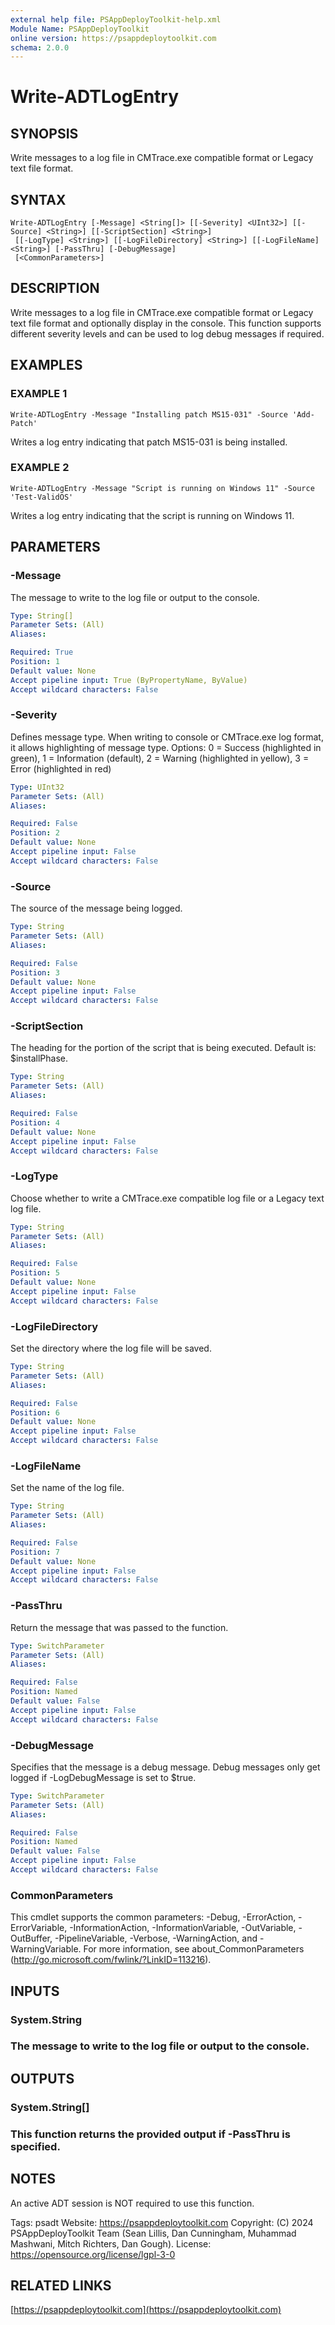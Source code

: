 ```yaml
---
external help file: PSAppDeployToolkit-help.xml
Module Name: PSAppDeployToolkit
online version: https://psappdeploytoolkit.com
schema: 2.0.0
---
```


# Write-ADTLogEntry

## SYNOPSIS
Write messages to a log file in CMTrace.exe compatible format or Legacy text file format.

## SYNTAX

```
Write-ADTLogEntry [-Message] <String[]> [[-Severity] <UInt32>] [[-Source] <String>] [[-ScriptSection] <String>]
 [[-LogType] <String>] [[-LogFileDirectory] <String>] [[-LogFileName] <String>] [-PassThru] [-DebugMessage]
 [<CommonParameters>]
```

## DESCRIPTION
Write messages to a log file in CMTrace.exe compatible format or Legacy text file format and optionally display in the console.
This function supports different severity levels and can be used to log debug messages if required.

## EXAMPLES

### EXAMPLE 1
```
Write-ADTLogEntry -Message "Installing patch MS15-031" -Source 'Add-Patch'
```

Writes a log entry indicating that patch MS15-031 is being installed.

### EXAMPLE 2
```
Write-ADTLogEntry -Message "Script is running on Windows 11" -Source 'Test-ValidOS'
```

Writes a log entry indicating that the script is running on Windows 11.

## PARAMETERS

### -Message
The message to write to the log file or output to the console.

```yaml
Type: String[]
Parameter Sets: (All)
Aliases:

Required: True
Position: 1
Default value: None
Accept pipeline input: True (ByPropertyName, ByValue)
Accept wildcard characters: False
```

### -Severity
Defines message type.
When writing to console or CMTrace.exe log format, it allows highlighting of message type.
Options: 0 = Success (highlighted in green), 1 = Information (default), 2 = Warning (highlighted in yellow), 3 = Error (highlighted in red)

```yaml
Type: UInt32
Parameter Sets: (All)
Aliases:

Required: False
Position: 2
Default value: None
Accept pipeline input: False
Accept wildcard characters: False
```

### -Source
The source of the message being logged.

```yaml
Type: String
Parameter Sets: (All)
Aliases:

Required: False
Position: 3
Default value: None
Accept pipeline input: False
Accept wildcard characters: False
```

### -ScriptSection
The heading for the portion of the script that is being executed.
Default is: $installPhase.

```yaml
Type: String
Parameter Sets: (All)
Aliases:

Required: False
Position: 4
Default value: None
Accept pipeline input: False
Accept wildcard characters: False
```

### -LogType
Choose whether to write a CMTrace.exe compatible log file or a Legacy text log file.

```yaml
Type: String
Parameter Sets: (All)
Aliases:

Required: False
Position: 5
Default value: None
Accept pipeline input: False
Accept wildcard characters: False
```

### -LogFileDirectory
Set the directory where the log file will be saved.

```yaml
Type: String
Parameter Sets: (All)
Aliases:

Required: False
Position: 6
Default value: None
Accept pipeline input: False
Accept wildcard characters: False
```

### -LogFileName
Set the name of the log file.

```yaml
Type: String
Parameter Sets: (All)
Aliases:

Required: False
Position: 7
Default value: None
Accept pipeline input: False
Accept wildcard characters: False
```

### -PassThru
Return the message that was passed to the function.

```yaml
Type: SwitchParameter
Parameter Sets: (All)
Aliases:

Required: False
Position: Named
Default value: False
Accept pipeline input: False
Accept wildcard characters: False
```

### -DebugMessage
Specifies that the message is a debug message.
Debug messages only get logged if -LogDebugMessage is set to $true.

```yaml
Type: SwitchParameter
Parameter Sets: (All)
Aliases:

Required: False
Position: Named
Default value: False
Accept pipeline input: False
Accept wildcard characters: False
```

### CommonParameters
This cmdlet supports the common parameters: -Debug, -ErrorAction, -ErrorVariable, -InformationAction, -InformationVariable, -OutVariable, -OutBuffer, -PipelineVariable, -Verbose, -WarningAction, and -WarningVariable.
For more information, see about_CommonParameters (http://go.microsoft.com/fwlink/?LinkID=113216).

## INPUTS

### System.String
### The message to write to the log file or output to the console.
## OUTPUTS

### System.String[]
### This function returns the provided output if -PassThru is specified.
## NOTES
An active ADT session is NOT required to use this function.

Tags: psadt
Website: https://psappdeploytoolkit.com
Copyright: (C) 2024 PSAppDeployToolkit Team (Sean Lillis, Dan Cunningham, Muhammad Mashwani, Mitch Richters, Dan Gough).
License: https://opensource.org/license/lgpl-3-0

## RELATED LINKS

[https://psappdeploytoolkit.com](https://psappdeploytoolkit.com)

